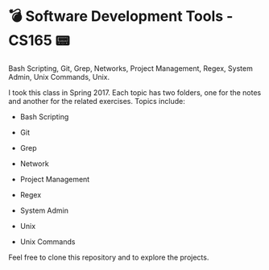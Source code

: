 # :bomb: Software Development Tools - CS165 :pager:

Bash Scripting, Git, Grep, Networks, Project Management, Regex, System Admin, Unix Commands, Unix.

I took this class in Spring 2017. Each topic has two folders, one for the notes and another for the related exercises. Topics include:

* Bash Scripting

* Git

* Grep

* Network

* Project Management

* Regex

* System Admin

* Unix

* Unix Commands

Feel free to clone this repository and to explore the projects.
